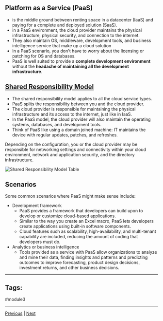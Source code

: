 ## Platform as a Service (PaaS)
- is the middle ground between renting space in a datacenter (IaaS) and paying for a complete and deployed solution (SaaS).
- in a PaaS environment, the cloud provider maintains the physical infrastructure, physical security, and connection to the internet.
- They also maintain OS, middleware, development tools, and business intelligence service that make up a cloud solution
- In a PaaS scenario, you don't have to worry about the licensing or patching for OS and databases.
- PaaS is well suited to provide a **complete development environment** without the **headache of maintaining all the development infrastructure**.
## [Shared Responsibility Model](Introduction-to-Cloud-Computing#Describe-the-Shared-Responsibility-Model)

- The shared responsibility model applies to all the cloud service types. 
- PaaS splits the responsibility between you and the cloud provider. 
- The cloud provider is responsible for maintaining the physical infrastructure and its access to the internet, just like in IaaS. 
- In the PaaS model, the cloud provider will also maintain the operating systems, databases, and development tools. 
- Think of PaaS like using a domain joined machine: IT maintains the device with regular updates, patches, and refreshes.

Depending on the configuration, you or the cloud provider may be responsible for networking settings and connectivity within your cloud environment, network and application security, and the directory infrastructure.

![Shared Responsibility Model Table](https://learn.microsoft.com/en-us/training/wwl-azure/describe-cloud-service-types/media/shared-responsibility-b3829bfe.svg)

## Scenarios
Some common scenarios where PaaS might make sense include:

- Development framework
	- PaaS provides a framework that developers can build upon to develop or customize cloud-based applications. 
	- Similar to the way you create an Excel macro, PaaS lets developers create applications using built-in software components.
	- Cloud features such as scalability, high-availability, and multi-tenant capability are included, reducing the amount of coding that developers must do.
- Analytics or business intelligence
	- Tools provided as a service with PaaS allow organizations to analyze and mine their data, finding insights and patterns and predicting outcomes to improve forecasting, product design decisions, investment returns, and other business decisions.

---
## Tags:
#module3

---
[Previous](Describe-IaaS) | [Next](Describe-SaaS.md)
